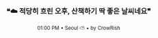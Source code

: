 <div align="center">

<br>

<h3>❝☁️ 적당히 흐린 오후, 산책하기 딱 좋은 날씨네요❞</h3>

<sub>01:00 PM • Seoul ⛅ • by CrowRish</sub>

<br>

</div>